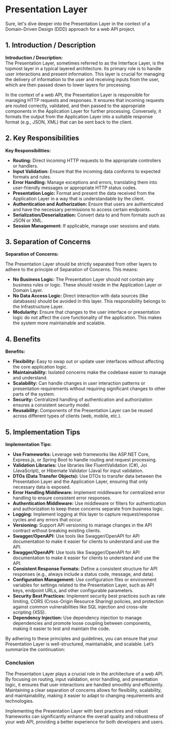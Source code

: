 # Presentation Layer

Sure, let's dive deeper into the Presentation Layer in the context of a Domain-Driven Design (DDD) approach for a web API project.

## 1. Introduction / Description

**Introduction / Description:**  
The Presentation Layer, sometimes referred to as the Interface Layer, is the topmost layer in a typical layered architecture. Its primary role is to handle user interactions and present information. This layer is crucial for managing the delivery of information to the user and receiving inputs from the user, which are then passed down to lower layers for processing.

In the context of a web API, the Presentation Layer is responsible for managing HTTP requests and responses. It ensures that incoming requests are routed correctly, validated, and then passed to the appropriate components in the Application Layer for further processing. Conversely, it formats the output from the Application Layer into a suitable response format (e.g., JSON, XML) that can be sent back to the client.

## 2. Key Responsibilities

**Key Responsibilities:**

- **Routing:** Direct incoming HTTP requests to the appropriate controllers or handlers.
- **Input Validation:** Ensure that the incoming data conforms to expected formats and rules.
- **Error Handling:** Manage exceptions and errors, translating them into user-friendly messages or appropriate HTTP status codes.
- **Presentation Logic:** Format and present the data received from the Application Layer in a way that is understandable by the client.
- **Authentication and Authorization:** Ensure that users are authenticated and have the necessary permissions to access certain endpoints.
- **Serialization/Deserialization:** Convert data to and from formats such as JSON or XML.
- **Session Management:** If applicable, manage user sessions and state.

## 3. Separation of Concerns

**Separation of Concerns:**

The Presentation Layer should be strictly separated from other layers to adhere to the principle of Separation of Concerns. This means:

- **No Business Logic:** The Presentation Layer should not contain any business rules or logic. These should reside in the Application Layer or Domain Layer.
- **No Data Access Logic:** Direct interaction with data sources (like databases) should be avoided in this layer. This responsibility belongs to the Infrastructure Layer.
- **Modularity:** Ensure that changes to the user interface or presentation logic do not affect the core functionality of the application. This makes the system more maintainable and scalable.

## 4. Benefits

**Benefits:**

- **Flexibility:** Easy to swap out or update user interfaces without affecting the core application logic.
- **Maintainability:** Isolated concerns make the codebase easier to manage and understand.
- **Scalability:** Can handle changes in user interaction patterns or presentation requirements without requiring significant changes to other parts of the system.
- **Security:** Centralized handling of authentication and authorization ensures a consistent security model.
- **Reusability:** Components of the Presentation Layer can be reused across different types of clients (web, mobile, etc.).

## 5. Implementation Tips

**Implementation Tips:**

- **Use Frameworks:** Leverage web frameworks like ASP.NET Core, Express.js, or Spring Boot to handle routing and request processing.
- **Validation Libraries:** Use libraries like FluentValidation (C#), Joi (JavaScript), or Hibernate Validator (Java) for input validation.
- **DTOs (Data Transfer Objects):** Use DTOs to transfer data between the Presentation Layer and the Application Layer, ensuring that only necessary data is exposed.
- **Error Handling Middleware:** Implement middleware for centralized error handling to ensure consistent error responses.
- **Authentication Middleware:** Use middleware or filters for authentication and authorization to keep these concerns separate from business logic.
- **Logging:** Implement logging at this layer to capture request/response cycles and any errors that occur.
- **Versioning:** Support API versioning to manage changes in the API contract without breaking existing clients.
- **Swagger/OpenAPI:** Use tools like Swagger/OpenAPI for API documentation to make it easier for clients to understand and use the API.
- **Swagger/OpenAPI:** Use tools like Swagger/OpenAPI for API documentation to make it easier for clients to understand and use the API.
- **Consistent Response Formats:** Define a consistent structure for API responses (e.g., always include a status code, message, and data).
- **Configuration Management:** Use configuration files or environment variables for settings related to the Presentation Layer, such as API keys, endpoint URLs, and other configurable parameters.
- **Security Best Practices:** Implement security best practices such as rate limiting, CORS (Cross-Origin Resource Sharing) policies, and protection against common vulnerabilities like SQL injection and cross-site scripting (XSS).
- **Dependency Injection:** Use dependency injection to manage dependencies and promote loose coupling between components, making it easier to test and maintain the code.

By adhering to these principles and guidelines, you can ensure that your Presentation Layer is well-structured, maintainable, and scalable. Let’s summarize the continuation:

### Conclusion

The Presentation Layer plays a crucial role in the architecture of a web API. By focusing on routing, input validation, error handling, and presentation logic, it ensures that user interactions are handled smoothly and efficiently. Maintaining a clear separation of concerns allows for flexibility, scalability, and maintainability, making it easier to adapt to changing requirements and technologies.

Implementing the Presentation Layer with best practices and robust frameworks can significantly enhance the overall quality and robustness of your web API, providing a better experience for both developers and users.
